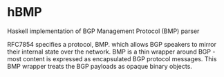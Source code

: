 # hBMP
Haskell implementation of BGP Management Protocol (BMP) parser 

RFC7854 specifies a protocol, BMP. which allows BGP speakers to mirror their internal state over the network.
BMP is a thin wrapper around BGP - most content is expressed as encapsulated BGP protocol messages.
This BMP wrapper treats the BGP payloads as opaque binary objects.
